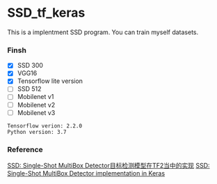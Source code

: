 # SSD_tf_keras

This is a implentment SSD program. You can train myself datasets.

### Finsh 
- [x] SSD 300
- [x] VGG16 
- [x] Tensorflow lite version
- [ ] SSD 512
- [ ] Mobilenet v1
- [ ] Mobilenet v2
- [ ] Mobilenet v3

```
Tensorflow verion: 2.2.0
Python version: 3.7
```

### Reference
[SSD: Single-Shot MultiBox Detector目标检测模型在TF2当中的实现](https://github.com/bubbliiiing/ssd-tf2/tree/67928f7e3b24a12ec0540ec09cc2b0f5406b5879)
[SSD: Single-Shot MultiBox Detector implementation in Keras](https://github.com/mattroos/ssd_tensorflow2)
